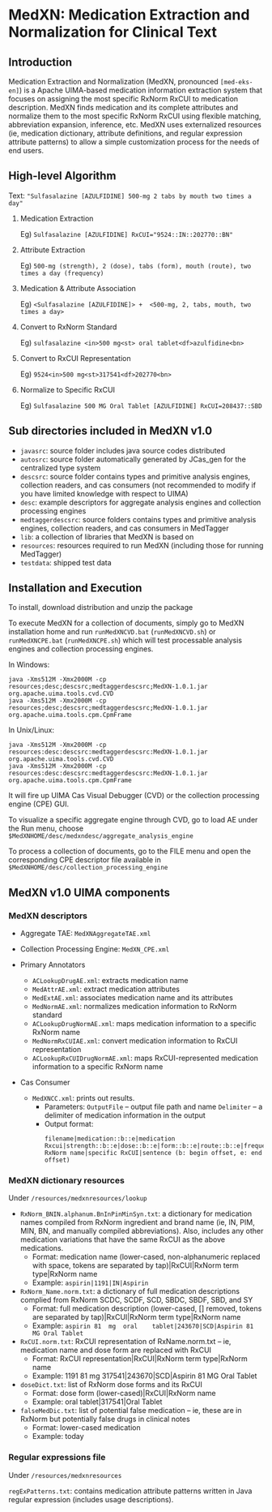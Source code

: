 # MedXN: Medication Extraction and Normalization for Clinical Text



## Introduction


Medication Extraction and Normalization (MedXN, pronounced `[med-eks-en]`) is a Apache UIMA-based medication information extraction system that focuses on assigning the most specific RxNorm RxCUI to medication description. MedXN finds medication and its complete attributes and normalize them to the most specific RxNorm RxCUI using flexible matching, abbreviation expansion, inference, etc. MedXN uses externalized resources (ie, medication dictionary, attribute definitions, and regular expression attribute patterns) to allow a simple customization process for the needs of end users. 

## High-level Algorithm
Text: `"Sulfasalazine [AZULFIDINE] 500-mg 2 tabs by mouth two times a day"`

1. Medication Extraction

	Eg) `Sulfasalazine [AZULFIDINE] RxCUI="9524::IN::202770::BN"`
	
2. Attribute Extraction

	Eg) `500-mg (strength), 2 (dose), tabs (form), mouth (route), two times a day (frequency)`
	
3. Medication & Attribute Association

	Eg) `<Sulfasalazine [AZULFIDINE]> +  <500-mg, 2, tabs, mouth, two times a day>`
	
4. Convert to RxNorm Standard

	Eg) `sulfasalazine <in>500 mg<st> oral tablet<df>azulfidine<bn>`
	
5. Convert to RxCUI Representation

	Eg) `9524<in>500 mg<st>317541<df>202770<bn>`
	
6. Normalize to Specific RxCUI

	Eg) `Sulfasalazine 500 MG Oral Tablet [AZULFIDINE] RxCUI=208437::SBD`

## Sub directories included in MedXN v1.0
 
- `javasrc`: source folder includes java source codes distributed
- `autosrc`: source folder automatically generated by JCas_gen for the centralized type system 
- `descsrc`: source folder contains types and primitive analysis engines, collection readers, and cas consumers (not recommended to modify if you have limited knowledge with respect to UIMA)
- `desc`: example descriptors for aggregate analysis engines and collection processing engines
- `medtaggerdescsrc`: source folders contains types and primitive analysis engines, collection readers, and cas consumers in MedTagger
- `lib`: a collection of libraries that MedXN is based on
- `resources`: resources required to run MedXN (including those for running MedTagger)
- `testdata`: shipped test data 
 

## Installation and Execution

To install, download distribution and unzip the package 

To execute MedXN for a collection of documents, simply go to MedXN installation home 
and run `runMedXNCVD.bat` (`runMedXNCVD.sh`) or `runMedXNCPE.bat` (`runMedXNCPE.sh`)
 which will test processable analysis engines and collection processing engines.

In Windows:

```
java -Xms512M -Xmx2000M -cp resources;desc;descsrc;medtaggerdescsrc;MedXN-1.0.1.jar org.apache.uima.tools.cvd.CVD
java -Xms512M -Xmx2000M -cp resources;desc;descsrc;medtaggerdescsrc;MedXN-1.0.1.jar org.apache.uima.tools.cpm.CpmFrame
```
 
In Unix/Linux:

```
java -Xms512M -Xmx2000M -cp resources:desc:descsrc:medtaggerdescsrc:MedXN-1.0.1.jar org.apache.uima.tools.cvd.CVD
java -Xms512M -Xmx2000M -cp resources:desc:descsrc:medtaggerdescsrc:MedXN-1.0.1.jar org.apache.uima.tools.cpm.CpmFrame
```

It will fire up UIMA Cas Visual Debugger (CVD) or the collection processing engine (CPE) GUI. 

To visualize a specific aggregate engine through CVD, go to load AE under the Run menu,  choose 
`$MedXNHOME/desc/medxndesc/aggregate_analysis_engine`

To process a collection of documents, go to the FILE menu and open the corresponding CPE descriptor file 
available in `$MedXNHOME/desc/collection_processing_engine`


## MedXN v1.0 UIMA components


### MedXN descriptors

- Aggregate TAE: `MedXNAggregateTAE.xml`
	
- Collection Processing Engine: `MedXN_CPE.xml`

- Primary Annotators
	- `ACLookupDrugAE.xml`: extracts medication name 
	- `MedAttrAE.xml`: extract medication attributes
	- `MedExtAE.xml`: associates medication name and its attributes
	- `MedNormAE.xml`: normalizes medication information to RxNorm standard
	- `ACLookupDrugNormAE.xml`: maps medication information to a specific RxNorm name
	- `MedNormRxCUIAE.xml`: convert medication information to RxCUI representation
	- `ACLookupRxCUIDrugNormAE.xml`: maps RxCUI-represented medication information to a specific RxNorm name
- Cas Consumer
	- `MedXNCC.xml`: prints out results.  
		- Parameters: 
			`OutputFile` – output file path and name
			`Delimiter` – a delimiter of medication information in the output
		- Output format: 
			```
			filename|medication::b::e|medication Rxcui|strength::b::e|dose::b::e|form::b::e|route::b::e|frequency::b::e|duration::b::e|specific RxNorm name|specific RxCUI|sentence (b: begin offset, e: end offset) 
			```
		
### MedXN dictionary resources
Under `/resources/medxnresources/lookup`

- `RxNorm_BNIN.alphanum.BnInPinMinSyn.txt`: a dictionary for medication names compiled from RxNorm ingredient and brand name (ie, IN, PIM, MIN, BN, and manually compiled abbreviations). Also, includes any other medication variations that have the same RxCUI as the above medications.
	- Format: medication name (lower-cased, non-alphanumeric replaced with space, tokens are separated by tap)|RxCUI|RxNorm term type|RxNorm name
	- Example: `aspirin|1191|IN|Aspirin`
- `RxNorm_Name.norm.txt`: a dictionary of full medication descriptions complied from RxNorm SCDC, SCDF, SCD, SBDC, SBDF, SBD, and SY
	- Format: full medication description (lower-cased, [] removed, tokens are separated by tap)|RxCUI|RxNorm term type|RxNorm name
	- Example: `aspirin	81	mg	oral	tablet|243670|SCD|Aspirin 81 MG Oral Tablet`
- `RxCUI.norm.txt`: RxCUI representation of RxName.norm.txt – ie, medication name and dose form are replaced with RxCUI
	- Format: RxCUI representation|RxCUI|RxNorm term type|RxNorm name
	- Example: 1191	81	mg	317541|243670|SCD|Aspirin 81 MG Oral Tablet
- `doseDict.txt`: list of RxNorm dose forms and its RxCUI
	- Format: dose form (lower-cased)|RxCUI|RxNorm name
	- Example: oral tablet|317541|Oral Tablet
- `falseMedDic.txt`: list of potential false medication – ie, these are in RxNorm but potentially false drugs in clinical notes
	- Format: lower-cased medication
	- Example: today

### Regular expressions file
Under `/resources/medxnresources`

`regExPatterns.txt`: contains medication attribute patterns written in Java regular expression (includes usage descriptions).

